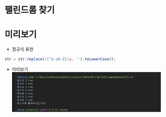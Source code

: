 # 팰린드롬 찾기

# 미리보기

- 정규식 표현
``` javascript
str = str.replace(/[^a-zA-Z]/g, '').toLowerCase();
```

- 미리보기
![Alt text](image.png)